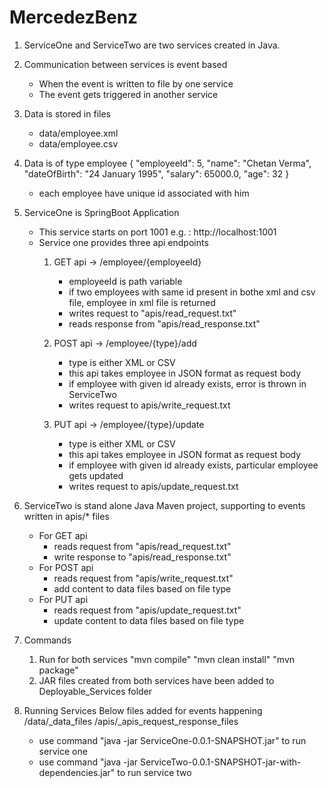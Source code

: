 # MercedezBenz

1. ServiceOne and ServiceTwo are two services created in Java.

2. Communication between services is event based
	- When the event is written to file by one service
	- The event gets triggered in another service

3. Data is stored in files
	- data/employee.xml
	- data/employee.csv

4. Data is of type employee
	{ "employeeId": 5, "name": "Chetan Verma", "dateOfBirth": "24 January 1995",
		"salary": 65000.0, "age": 32  }
	- each employee have unique id associated with him 

5. ServiceOne is SpringBoot Application
	- This service starts on port 1001 e.g. : http://localhost:1001
	- Service one provides three api endpoints
		1. GET api ->  /employee/{employeeId}
			- employeeId is path variable
			- if two employees with same id present in bothe xml and csv file, employee in xml file is returned
			- writes request to "apis/read_request.txt"
			- reads response from "apis/read_response.txt"
			
		2. POST api -> /employee/{type}/add
			- type is either XML or CSV
			- this api takes employee in JSON format as request body
			- if employee with given id already exists, error is thrown in ServiceTwo
			- writes request to apis/write_request.txt
		
		3. PUT api  -> /employee/{type}/update
			- type is either XML or CSV
			- this api takes employee in JSON format as request body
			- if employee with given id already exists, particular employee gets updated
			- writes request to apis/update_request.txt
			
6. ServiceTwo is stand alone Java Maven project, supporting to events written in apis/* files 
	- For GET api
		- reads request from "apis/read_request.txt"
		- write response to "apis/read_response.txt"
	- For POST api
		- reads request from "apis/write_request.txt"
		- add content to data files based on file type
	- For PUT api
		- reads request from "apis/update_request.txt"
		- update content to data files based on file type
		
7. Commands
	1. Run for both services
		"mvn compile"
		"mvn clean install"
		"mvn package"
	2. JAR files created from both services have been added to Deployable_Services folder
	

8. Running Services
	Below files added for events happening
	/data/_data_files
	/apis/_apis_request_response_files
	
	- use command "java -jar ServiceOne-0.0.1-SNAPSHOT.jar" to run service one
	- use command "java -jar ServiceTwo-0.0.1-SNAPSHOT-jar-with-dependencies.jar" to run service two
	

	
